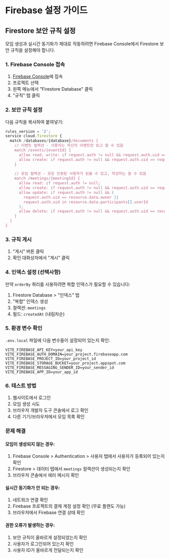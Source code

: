 # Firebase 설정 가이드

## Firestore 보안 규칙 설정

모임 생성과 실시간 동기화가 제대로 작동하려면 Firebase Console에서 Firestore 보안 규칙을 설정해야 합니다.

### 1. Firebase Console 접속
1. [Firebase Console](https://console.firebase.google.com/)에 접속
2. 프로젝트 선택
3. 왼쪽 메뉴에서 "Firestore Database" 클릭
4. "규칙" 탭 클릭

### 2. 보안 규칙 설정
다음 규칙을 복사하여 붙여넣기:

```javascript
rules_version = '2';
service cloud.firestore {
  match /databases/{database}/documents {
    // 이벤트 컬렉션 - 사용자는 자신의 이벤트만 읽고 쓸 수 있음
    match /events/{eventId} {
      allow read, write: if request.auth != null && request.auth.uid == resource.data.userId;
      allow create: if request.auth != null && request.auth.uid == request.resource.data.userId;
    }
    
    // 모임 컬렉션 - 모든 인증된 사용자가 읽을 수 있고, 작성자는 쓸 수 있음
    match /meetings/{meetingId} {
      allow read: if request.auth != null;
      allow create: if request.auth != null && request.auth.uid == request.resource.data.owner;
      allow update: if request.auth != null && (
        request.auth.uid == resource.data.owner ||
        request.auth.uid in resource.data.participants[].userId
      );
      allow delete: if request.auth != null && request.auth.uid == resource.data.owner;
    }
  }
}
```

### 3. 규칙 게시
1. "게시" 버튼 클릭
2. 확인 대화상자에서 "게시" 클릭

### 4. 인덱스 설정 (선택사항)
만약 `orderBy` 쿼리를 사용하려면 복합 인덱스가 필요할 수 있습니다:

1. Firestore Database > "인덱스" 탭
2. "복합" 인덱스 생성
3. 컬렉션: `meetings`
4. 필드: `createdAt` (내림차순)

### 5. 환경 변수 확인
`.env.local` 파일에 다음 변수들이 설정되어 있는지 확인:

```env
VITE_FIREBASE_API_KEY=your_api_key
VITE_FIREBASE_AUTH_DOMAIN=your_project.firebaseapp.com
VITE_FIREBASE_PROJECT_ID=your_project_id
VITE_FIREBASE_STORAGE_BUCKET=your_project.appspot.com
VITE_FIREBASE_MESSAGING_SENDER_ID=your_sender_id
VITE_FIREBASE_APP_ID=your_app_id
```

### 6. 테스트 방법
1. 웹사이트에서 로그인
2. 모임 생성 시도
3. 브라우저 개발자 도구 콘솔에서 로그 확인
4. 다른 기기/브라우저에서 모임 목록 확인

### 문제 해결

#### 모임이 생성되지 않는 경우:
1. Firebase Console > Authentication > 사용자 탭에서 사용자가 등록되어 있는지 확인
2. Firestore > 데이터 탭에서 `meetings` 컬렉션이 생성되는지 확인
3. 브라우저 콘솔에서 에러 메시지 확인

#### 실시간 동기화가 안 되는 경우:
1. 네트워크 연결 확인
2. Firebase 프로젝트의 결제 계정 설정 확인 (무료 플랜도 가능)
3. 브라우저에서 Firebase 연결 상태 확인

#### 권한 오류가 발생하는 경우:
1. 보안 규칙이 올바르게 설정되었는지 확인
2. 사용자가 로그인되어 있는지 확인
3. 사용자 ID가 올바르게 전달되는지 확인
